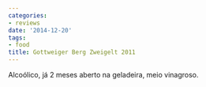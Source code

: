 ```yaml
---
categories:
- reviews
date: '2014-12-20'
tags:
- food
title: Gottweiger Berg Zweigelt 2011
---
```


Alcoólico, já 2 meses aberto na geladeira, meio vinagroso.
